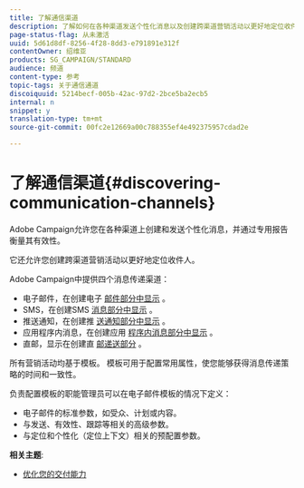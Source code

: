 ```yaml
---
title: 了解通信渠道
description: 了解如何在各种渠道发送个性化消息以及创建跨渠道营销活动以更好地定位收件人。
page-status-flag: 从未激活
uuid: 5d61d8df-8256-4f28-8dd3-e791891e312f
contentOwner: 绍维亚
products: SG_CAMPAIGN/STANDARD
audience: 频道
content-type: 参考
topic-tags: 关于通信通道
discoiquuid: 5214becf-005b-42ac-97d2-2bce5ba2ecb5
internal: n
snippet: y
translation-type: tm+mt
source-git-commit: 00fc2e12669a00c788355ef4e492375957cdad2e

---
```



# 了解通信渠道{#discovering-communication-channels}

Adobe Campaign允许您在各种渠道上创建和发送个性化消息，并通过专用报告衡量其有效性。

它还允许您创建跨渠道营销活动以更好地定位收件人。

Adobe Campaign中提供四个消息传递渠道：

* 电子邮件，在创建电子 [邮件部分中显示](../../channels/using/about-emails.md) 。
* SMS，在创建SMS [消息部分中显示](../../channels/using/about-sms-messages.md) 。
* 推送通知，在创建推 [送通知部分中显示](../../channels/using/about-push-notifications.md) 。
* 应用程序内消息，在创建应用 [程序内消息部分中显示](../../channels/using/about-in-app-messaging.md) 。
* 直邮，显示在创建直 [邮递送部分](../../channels/using/about-direct-mail.md) 。

所有营销活动均基于模板。 模板可用于配置常用属性，使您能够获得消息传递策略的时间和一致性。

负责配置模板的职能管理员可以在电子邮件模板的情况下定义：

* 电子邮件的标准参数，如受众、计划或内容。
* 与发送、有效性、跟踪等相关的高级参数。
* 与定位和个性化（定位上下文）相关的预配置参数。

**相关主题**:

* [优化您的交付能力](https://docs.campaign.adobe.com/doc/standard/getting_started/en/ACS_Deliverability.html)

